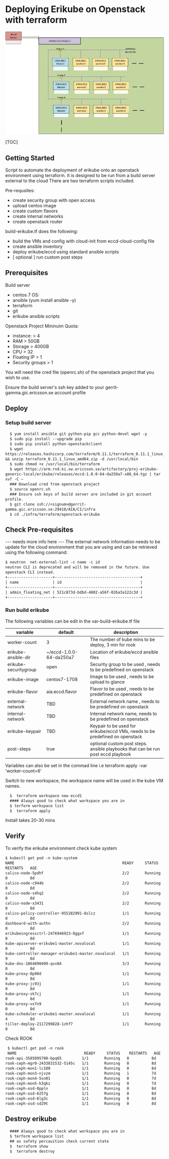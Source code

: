 # Deploying Erikube on Openstack with terraform

![Terraform Erikube Deploy diagram](erikube-terraform-diagram.png)

[TOC]

## Getting Started
Script to automate the deployment of erikube onto an openstack environment using terraform.
It is designed to be run from a build server external to the cloud
There are two terraform scripts included.

Pre-requsites:
- create security group with open access
- upload centos image
- create custom flavors
- create internal networks
- create openstack router

build-erikube.tf does the following:
- build the VMs and config with cloud-init from eccd-cloud-config file
- create ansible inventory 
- deploy erikube/eccd using standard ansible scripts
- [ optional ] run custom post steps 


## Prerequisites

Build server
- centos 7 OS:
- ansible (yum install ansible -y)
- terraform 
- git 
- erikube ansible scripts

Openstack Project Mininuim Quota:
- instance: > 4
- RAM > 50GB
- Storage > 400GB
- CPU > 32 
- Floating IP > 1
- Security groups > 1


You will need the cred file (openrc.sh) of the openstack project that you wish to use.

Ensure  the  build server's ssh key added to your gerrit-gamma.gic.ericsson.se account profile

## Deploy
### Setup build server
```
  $ yum install ansible git python-pip gcc python-devel wget -y
  $ sudo pip install --upgrade pip
  $ sudo pip install python-openstackclient
  $ wget https://releases.hashicorp.com/terraform/0.11.1/terraform_0.11.1_linux_amd64.zip  && unzip terraform_0.11.1_linux_amd64.zip -d /usr/local/bin
  $ sudo chmod +x /usr/local/bin/terraform
  $ wget https://arm.rnd.ki.sw.ericsson.se/artifactory/proj-erikube-generic-local/erikube/releases/eccd-1.0.0-64-da250a7-x86_64.tgz | tar xvf -C ~
  ### Download cred from openstack project
  $ source openrc.sh
  ### Ensure ssh keys of build server are included in git account profile.
  $ git clone ssh://<signum>@gerrit-gamma.gic.ericsson.se:29418/AIA/CI/infra
  $ cd ./infra/terraform/openstack-erikube

```

## Check Pre-requisites

--- needs more info here ---
The external network information needs to be update for the cloud environment that you are using and can be retrieved using the following command:

```
$ neutron  net-external-list -c name -c id 
neutron CLI is deprecated and will be removed in the future. Use openstack CLI instead.
+--------------------+--------------------------------------+
| name               | id                                   |
+--------------------+--------------------------------------+
| admin_floating_net | 521c873d-bdbd-4802-a56f-026a3a122c3d |
+--------------------+--------------------------------------+

```




### Run build erikube

The following variables can be edit in the var-build-erikube.tf  file

 variable |  default | description
 ---|---|---
worker-count       |3    | The number of kube mins to be deploy, 3 min for rook
erikube-ansible-dir| ~/eccd-1.0.0-64-da250a7  | Location of erikube/eccd ansible files
erikube-securitygroup      | open | Security group to be used , needs to be predefined on openstack
erikube-image   | centos7-1708   | Image to be used , needs to be upload to glance
erikube-flavor| aia.eccd.flavor| Flavor to be used ,  needs to be predefined on openstack
external-network| TBD | External network name ,  needs to be predefined on openstack
internal-network| TBD | Internal network name,  needs to be predefined on openstack
erikube-keypair| TBD | Keypair to be used for erikube/eccd VMs,  needs to be predefined on openstack
post-steps | true | optional custom post steps. ansible playbooks that can be run post eccd playbook

Variables can also be set in the commad line
i.e terraform apply -var 'worker-count=6'

Switch to new workspace, the workspace name will be used in the kube VM names.



```
  $  terraform workspace new eccd1
  #### Always good to check what workspace you are in
  $ terform workspace list 
  $  terraform apply
```

Install takes 20-30 mins

## Verify
To verify the erikube environment check kube system
 ```
 $ kubectl get pod -n kube-system
NAME                                                READY     STATUS    RESTARTS   AGE
calico-node-5pdhf                                   2/2       Running   0          8d
calico-node-c944b                                   2/2       Running   0          8d
calico-node-s4hq2                                   2/2       Running   0          8d
calico-node-x3431                                   2/2       Running   0          8d
calico-policy-controller-955282991-8slcz            1/1       Running   0          8d
dashboard-with-authn                                2/2       Running   0          8d
erikubeingressctrl-2476946923-8ggxf                 1/1       Running   0          8d
kube-apiserver-erikube1-master.novalocal            1/1       Running   0          8d
kube-controller-manager-erikube1-master.novalocal   1/1       Running   9          8d
kube-dns-1064890499-qvv84                           3/3       Running   0          8d
kube-proxy-0p90d                                    1/1       Running   0          8d
kube-proxy-jc93j                                    1/1       Running   0          8d
kube-proxy-sk7cj                                    1/1       Running   0          8d
kube-proxy-vx7n9                                    1/1       Running   0          8d
kube-scheduler-erikube1-master.novalocal            1/1       Running   4          8d
tiller-deploy-2117299828-1zhf7                      1/1       Running   0          8d

 ```

Check ROOK
```
 $ kubectl get pod -n rook
 NAME                              READY     STATUS    RESTARTS   AGE
rook-api-3585095780-bpq65         1/1       Running   0          8d
rook-ceph-mgr0-2433831532-5145c   1/1       Running   0          8d
rook-ceph-mon1-lc180              1/1       Running   0          8d
rook-ceph-mon3-njvzm              1/1       Running   1          7d
rook-ceph-mon4-5sn01              1/1       Running   0          7d
rook-ceph-mon5-k3qkz              1/1       Running   0          7d
rook-ceph-osd-0ppln               1/1       Running   0          8d
rook-ceph-osd-6257g               1/1       Running   0          8d
rook-ceph-osd-6lg3c               1/1       Running   0          8d
rook-ceph-osd-sd29t               1/1       Running   0          8d

```


## Destroy erikube
```
  #### Always good to check what workspace you are in
  $ terform workspace list 
  ## as safety percauition check current state 
  $  terraform show  
  $  terraform destroy
```
